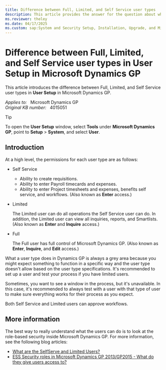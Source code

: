 ```yaml
---
title: Difference between Full, Limited, and Self Service user types
description: This article provides the answer for the question about what is the difference between Full, Limited, and Self Service user types in User Setup in Microsoft Dynamics GP.
ms.reviewer: theley
ms.date: 04/17/2025
ms.custom: sap:System and Security Setup, Installation, Upgrade, and Migrations
---
```

# Difference between Full, Limited, and Self Service user types in User Setup in Microsoft Dynamics GP

This article introduces the difference between Full, Limited, and Self Service user types in **User Setup** in Microsoft Dynamics GP.

_Applies to:_ &nbsp; Microsoft Dynamics GP  
_Original KB number:_ &nbsp; 4015051

> [!TIP]
> To open the **User Setup** window, select **Tools** under **Microsoft Dynamics GP**, point to **Setup** > **System**, and select **User**.

## Introduction

At a high level, the permissions for each user type are as follows:

- Self Service

  - Ability to create requisitions.
  - Ability to enter Payroll timecards and expenses.
  - Ability to enter Project timesheets and expenses, benefits self service, and workflows. (Also known as **Enter** access.)

- Limited

  The Limited user can do all operations the Self Service user can do. In addition, the Limited user can view all inquiries, reports, and Smartlists. (Also known as **Enter** and **Inquire** access.)
- Full

  The Full user has full control of Microsoft Dynamics GP. (Also known as **Enter**, **Inquire**, and **Edit** access.)

What a user type does in Dynamics GP is always a grey area because you might expect something to function in a specific way and the user type doesn't allow based on the user type specifications. It's recommended to set up a user and test your process if you have limited users.

Sometimes, you want to see a window in the process, but it's unavailable. In this case, it's recommended to always test with a user with that type of user to make sure everything works for their process as you expect.
 
Both Self Service and Limited users can approve workflows.

## More information

The best way to really understand what the users can do is to look at the role-based security inside Microsoft Dynamics GP. For more information, see the following blog articles:

- [What are the SelfServe and Limited Users?](https://community.dynamics.com/blogs/post/?postid=5dd0d260-fd46-49ef-8ada-43ee2cd4db9d)
- [ESS Security roles in Microsoft Dynamics GP 2013/GP2015 - What do they give users access to?](https://community.dynamics.com/blogs/post/?postid=5381b125-c9b6-4f1a-9acf-49034f612b6d)
